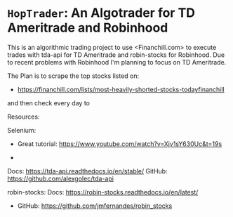 ``HopTrader``: An Algotrader for TD Ameritrade and Robinhood
========================================
This is an algorithmic trading project to use <Financhill.com> to execute trades with tda-api for TD   Ameritrade and robin-stocks for Robinhood. Due to recent problems with Robinhood I'm planning to focus on TD Ameritrade.

The Plan is to scrape the top stocks listed on:
* https://financhill.com/lists/most-heavily-shorted-stocks-todayfinanchill

and then check every day to



Resources:

Selenium:
* Great tutorial: <https://www.youtube.com/watch?v=Xjv1sY630Uc&t=19s>

* 
    
Docs: <https://tda-api.readthedocs.io/en/stable/>
GitHub: <https://github.com/alexgolec/tda-api>

robin-stocks:
Docs: <https://robin-stocks.readthedocs.io/en/latest/>
* GitHub: <https://github.com/jmfernandes/robin_stocks>
